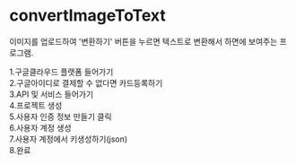 # convertImageToText

이미지를 업로드하여 '변환하기' 버튼을 누르면 텍스트로 변환해서 하면에 보여주는 프로그램.  

1.구글클라우드 플랫폼 들어가기  
2.구글아이디로 결제할 수 없다면 카드등록하기  
3.API 및 서비스 들어가기  
4.프로젝트 생성  
5.사용자 인증 정보 만들기 클릭  
6.사용자 계정 생성  
7.사용자 계정에서 키생성하기(json)  
8.완료  
